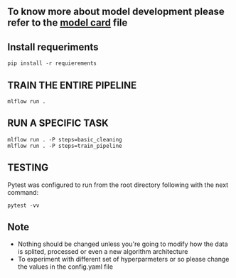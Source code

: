 ## To know more about model development please refer to the [model card](model_card.md) file

## Install requeriments
```
pip install -r requierements
```

## TRAIN THE ENTIRE PIPELINE
```
mlflow run .
```
## RUN A SPECIFIC TASK
```
mlflow run . -P steps=basic_cleaning
mlflow run . -P steps=train_pipeline
```
 ## TESTING
 Pytest was configured to run from the root directory following with the next command:
 ```
 pytest -vv
 ```


## Note
- Nothing should be changed unless you're going to modify how the data is splited, processed or even a new algorithm architecture
- To experiment with different set of hyperparmeters or so please change the values in the config.yaml file


